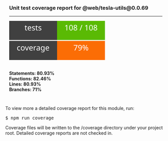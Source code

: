 <div class="coverage" style="padding: 12px;margin-bottom: 16px;margin-top: 8px;"">
   <h3 style="padding:none">Unit test coverage report for @web/tesla-utils@0.0.69</h3>

   <hr />
   <img src="./badges/tests.svg" />
   <img src="./badges/coverage.svg" />

   <div style="padding: 8px;">
       </div>
       <ul style="list-style-type: none;padding: 0;">
           <li style="padding-right: 16px; font-weight: bold">Statements:  80.93% </li>
           <li style="padding-right: 16px; font-weight: bold">Functions: 82.46%</li>
           <li style="padding-right: 16px; font-weight: bold">Lines: 80.93%</li>
           <li style="padding-right: 16px; font-weight: bold">Branches: 71%</li>
       </ul>
   </div>
   <p>
     To view more a detailed coverage report for this module, run:
     <pre>$ npm run coverage</pre>
     Coverage files will be written to the /coverage directory under your project root. Detailed coverage reports are not checked in.
   </p>
</div>